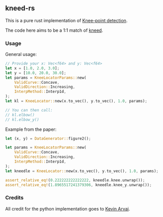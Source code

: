 ## kneed-rs

This is a pure rust implementation of [Knee-point detection](https://raghavan.usc.edu//papers/kneedle-simplex11.pdf).

The code here aims to be a 1:1 match of [kneed](https://pypi.org/project/kneed/).

### Usage

General usage:

```rust
// Provide your x: Vec<f64> and y: Vec<f64>
let x = [1.0, 2.0, 3.0];
let y = [10.0, 20.0, 30.0];
let params = KneeLocatorParams::new(
    ValidCurve::Concave,
    ValidDirection::Increasing,
    InterpMethod::Interp1d,
);
let kl = KneeLocator::new(x.to_vec(), y.to_vec(), 1.0, params);

// You can then call:
// kl.elbow()
// kl.elbow_y()
```

Example from the paper:

```rust
let (x, y) = DataGenerator::figure2();

let params = KneeLocatorParams::new(
    ValidCurve::Concave,
    ValidDirection::Increasing,
    InterpMethod::Interp1d,
);
let kneedle = KneeLocator::new(x.to_vec(), y.to_vec(), 1.0, params);

assert_relative_eq!(0.222222222222222, kneedle.knee.unwrap());
assert_relative_eq!(1.8965517241379306, kneedle.knee_y.unwrap());
```

### Credits

All credit for the python implementation goes to [Kevin Arvai](https://github.com/arvkevi).
